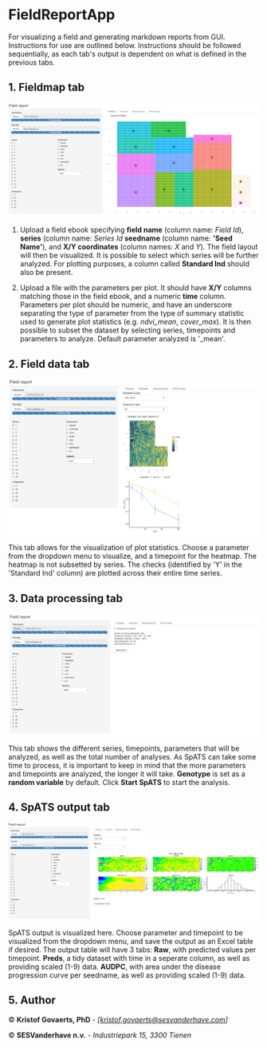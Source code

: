 # FieldReportApp
 For visualizing a field and generating markdown reports from GUI. Instructions for use are outlined below. Instructions should be followed sequentially, as each tab's output is dependent on what is defined in the previous tabs. 

 ## 1. Fieldmap tab
 ![Example](/Example.PNG)
 
 1. Upload a field ebook specifying **field name** (column name: *Field Id*), **series** (column name: *Series Id* **seedname** (column name: **'Seed Name'**), and **X/Y coordinates** (column names: *X* and *Y*). The field layout will then be visualized. It is possible to select which series will be further analyzed. For plotting purposes, a column called **Standard Ind** should also be present.
 
 2. Upload a file with the parameters per plot. It should have **X/Y** columns matching those in the field ebook, and a numeric **time** column. Parameters per plot should be numeric, and have an underscore separating the type of parameter from the type of summary statistic used to generate plot statistics (e.g. *ndvi_mean*, *cover_max*). It is then possible to subset the dataset by selecting series, timepoints and parameters to analyze. Default parameter analyzed is '_mean'. 
 
 ## 2. Field data tab 
 ![Example](/Example2.PNG)
 
 This tab allows for the visualization of plot statistics. Choose a parameter from the dropdown menu to visualize, and a timepoint for the heatmap. The heatmap is not subsetted by series. The checks (identified by 'Y' in the 'Standard Ind' column) are plotted across their entire time series. 
 
 ## 3. Data processing tab
  ![Example](/Example3.PNG)
    
This tab shows the different series, timepoints, parameters that will be analyzed, as well as the total number of analyses. As SpATS can take some time to process, it is important to keep in mind that the more parameters and timepoints are analyzed, the longer it will take. **Genotype** is set as a **random variable** by default. Click **Start SpATS** to start the analysis.
    
 ## 4. SpATS output tab 
  ![Example](/Example4.png)

SpATS output is visualized here. Choose parameter and timepoint to be visualized from the dropdown menu, and save the output as an Excel table if desired. The output table will have 3 tabs: **Raw**, with predicted values per timepoint. **Preds**, a tidy dataset with time in a seperate column, as well as providing scaled (1-9) data. **AUDPC**, with area under the disease progression curve per seedname, as well as providing scaled (1-9) data.

## 5. Author

© **Kristof Govaerts, PhD** - *[kristof.govaerts@sesvanderhave.com]*

© **SESVanderhave n.v.** - *Industriepark 15, 3300 Tienen* 
